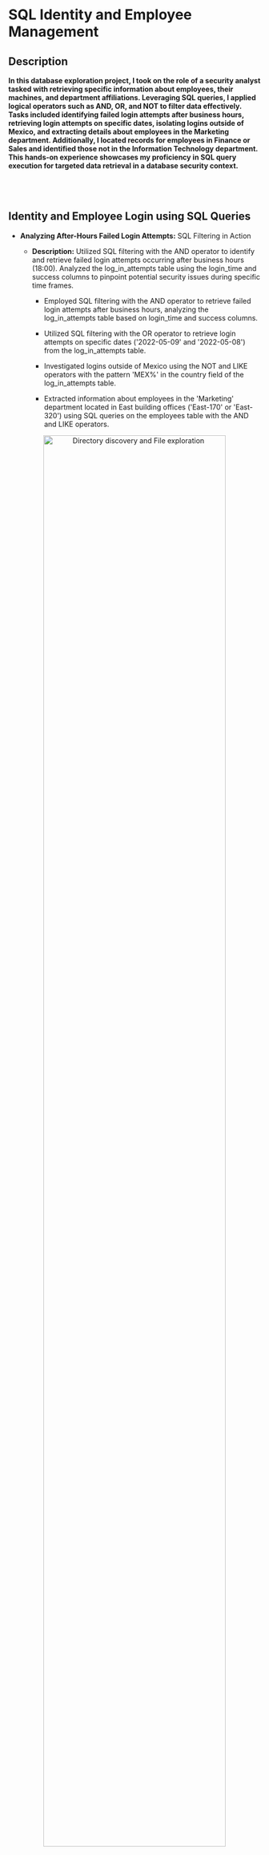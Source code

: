 <h1>SQL Identity and Employee Management</h1>



<h2>Description</h2>
<b>
In this database exploration project, I took on the role of a security analyst tasked with retrieving specific information about employees, their machines, and department affiliations. Leveraging SQL queries, I applied logical operators such as AND, OR, and NOT to filter data effectively. Tasks included identifying failed login attempts after business hours, retrieving login attempts on specific dates, isolating logins outside of Mexico, and extracting details about employees in the Marketing department. Additionally, I located records for employees in Finance or Sales and identified those not in the Information Technology department. This hands-on experience showcases my proficiency in SQL query execution for targeted data retrieval in a database security context.

</b>
<br />
<br />
<br />
<br />



<h2>Identity and Employee Login using SQL Queries</h2> 

- <b>Analyzing After-Hours Failed Login Attempts:</b> SQL Filtering in Action

  - <b>Description:</b> Utilized SQL filtering with the AND operator to identify and retrieve failed login attempts occurring after business hours (18:00). Analyzed the log_in_attempts table using the login_time and success columns to pinpoint potential security issues during specific time frames.
    - Employed SQL filtering with the AND operator to retrieve failed login attempts after business hours, analyzing the log_in_attempts table based on login_time and success columns.

    - Utilized SQL filtering with the OR operator to retrieve login attempts on specific dates ('2022-05-09' and '2022-05-08') from the log_in_attempts table.

    - Investigated logins outside of Mexico using the NOT and LIKE operators with the pattern 'MEX%' in the country field of the log_in_attempts table.

    - Extracted information about employees in the 'Marketing' department located in East building offices ('East-170' or 'East-320') using SQL queries on the employees table with the AND and LIKE operators.

<p align="center">
<img src="https://imgur.com/XI8ghu3.png" height="85%" width="85%" alt="Directory discovery and File exploration"/>
</p>

<p align="center">
<img src="https://imgur.com/VkkkodF.png" height="85%" width="85%" alt="Directory discovery and File exploration"/>
</p>

<h2>Securing File Permissions in the Directory: Access Management</h2>

- <b>Access Management for Departmental Updates:</b> SQL Filtering in Action

  - <b>Description:</b> Executed SQL queries to gather crucial employee data for specific departmental updates in Finance and Sales, showcasing precise access management strategies in the realm of cybersecurity.

    <b>Task 1: Retrieve Employees in Finance or Sales</b>
    -  Leveraging SQL queries, Identified and retrieved records for employees in the Finance or Sales departments
  
    -  Ensuring targeted access management for departmental updates.

    
    <b>Task 2: Retrieve Employees Not in IT</b>
    - Employing SQL queries with the NOT operator, I obtained information about employees outside the Information Technology department.
      - A critical step in implementing robust access management measures.





<p align="center">
<img src="https://imgur.com/fvAZfFb.png" height="85%" width="85%" alt="Image Analysis Dataflow"/>
</p>


<!--
 ```diff
- text in red
+ text in green
! text in orange
# text in gray
@@ text in purple (and bold)@@
```
--!>
